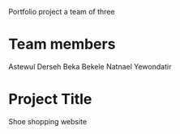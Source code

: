 Portfolio project a team of three
# Team members
  Astewul Derseh
  Beka Bekele
  Natnael Yewondatir

# Project Title
  Shoe shopping website
